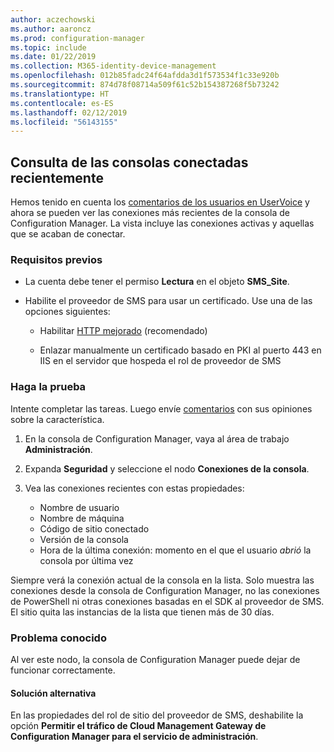 ```yaml
---
author: aczechowski
ms.author: aaroncz
ms.prod: configuration-manager
ms.topic: include
ms.date: 01/22/2019
ms.collection: M365-identity-device-management
ms.openlocfilehash: 012b85fadc24f64afdda3d1f573534f1c33e920b
ms.sourcegitcommit: 874d78f08714a509f61c52b154387268f5b73242
ms.translationtype: HT
ms.contentlocale: es-ES
ms.lasthandoff: 02/12/2019
ms.locfileid: "56143155"
---
```

## <a name="bkmk_console"></a> Consulta de las consolas conectadas recientemente 
<!--3699367-->

Hemos tenido en cuenta los [comentarios de los usuarios en UserVoice](https://configurationmanager.uservoice.com/forums/300492-ideas/suggestions/12508299-active-admin-consoles) y ahora se pueden ver las conexiones más recientes de la consola de Configuration Manager. La vista incluye las conexiones activas y aquellas que se acaban de conectar. 


### <a name="prerequisites"></a>Requisitos previos

- La cuenta debe tener el permiso **Lectura** en el objeto **SMS_Site**.  

- Habilite el proveedor de SMS para usar un certificado.<!--SCCMDocs-pr issue 3135--> Use una de las opciones siguientes:  

    - Habilitar [HTTP mejorado](/sccm/core/plan-design/hierarchy/enhanced-http) (recomendado)  

    - Enlazar manualmente un certificado basado en PKI al puerto 443 en IIS en el servidor que hospeda el rol de proveedor de SMS  


### <a name="try-it-out"></a>Haga la prueba

Intente completar las tareas. Luego envíe [comentarios](/sccm/core/understand/find-help#product-feedback) con sus opiniones sobre la característica.

1. En la consola de Configuration Manager, vaya al área de trabajo **Administración**.  

2. Expanda **Seguridad** y seleccione el nodo **Conexiones de la consola**.  

3. Vea las conexiones recientes con estas propiedades:  

    - Nombre de usuario
    - Nombre de máquina
    - Código de sitio conectado
    - Versión de la consola
    - Hora de la última conexión: momento en el que el usuario *abrió* la consola por última vez

Siempre verá la conexión actual de la consola en la lista. Solo muestra las conexiones desde la consola de Configuration Manager, no las conexiones de PowerShell ni otras conexiones basadas en el SDK al proveedor de SMS. El sitio quita las instancias de la lista que tienen más de 30 días.


### <a name="known-issue"></a>Problema conocido

Al ver este nodo, la consola de Configuration Manager puede dejar de funcionar correctamente. 

#### <a name="workaround"></a>Solución alternativa
En las propiedades del rol de sitio del proveedor de SMS, deshabilite la opción **Permitir el tráfico de Cloud Management Gateway de Configuration Manager para el servicio de administración**.

